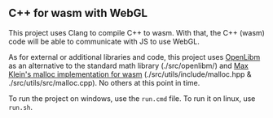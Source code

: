 ## C++ for wasm with WebGL

This project uses Clang to compile C++ to wasm.
With that, the C++ (wasm) code will be able to communicate with JS to use WebGL.

As for external or additional libraries and code, this project uses [OpenLibm](https://openlibm.org) as an alternative to the standard math library (./src/openlibm/) and [Max Klein's malloc implementation for wasm](https://github.com/maxkl/wasm-malloc) (./src/utils/include/malloc.hpp & ./src/utils/src/malloc.cpp). No others at this point in time.

To run the project on windows, use the `run.cmd` file.
To run it on linux, use `run.sh`.